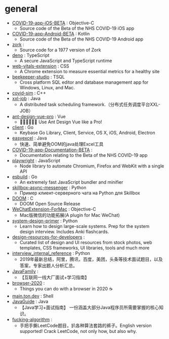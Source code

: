 # general
- [COVID-19-app-iOS-BETA](https://github.com/nhsx/COVID-19-app-iOS-BETA) : Objective-C
  - Source code of the Beta of the NHS COVID-19 iOS app
- [COVID-19-app-Android-BETA](https://github.com/nhsx/COVID-19-app-Android-BETA) : Kotlin
  - Source code of the Beta of the NHS COVID-19 Android app
- [zork](https://github.com/MITDDC/zork) : 
  - Source code for a 1977 version of Zork
- [deno](https://github.com/denoland/deno) : TypeScript
  - A secure JavaScript and TypeScript runtime
- [web-vitals-extension](https://github.com/GoogleChrome/web-vitals-extension) : CSS
  - A Chrome extension to measure essential metrics for a healthy site
- [beekeeper-studio](https://github.com/beekeeper-studio/beekeeper-studio) : TSQL
  - Cross platform SQL editor and database management app for Windows, Linux, and Mac.
- [covid-sim](https://github.com/mrc-ide/covid-sim) : C++
- [xxl-job](https://github.com/xuxueli/xxl-job) : Java
  - A distributed task scheduling framework.（分布式任务调度平台XXL-JOB）
- [ant-design-vue-pro](https://github.com/vueComponent/ant-design-vue-pro) : Vue
  - 👨🏻‍💻👩🏻‍💻 Use Ant Design Vue like a Pro!
- [client](https://github.com/keybase/client) : Go
  - Keybase Go Library, Client, Service, OS X, iOS, Android, Electron
- [easyexcel](https://github.com/alibaba/easyexcel) : Java
  - 快速、简单避免OOM的java处理Excel工具
- [COVID-19-app-Documentation-BETA](https://github.com/nhsx/COVID-19-app-Documentation-BETA) : 
  - Documentation relating to the Beta of the NHS COVID-19 app
- [playwright](https://github.com/microsoft/playwright) : JavaScript
  - Node library to automate Chromium, Firefox and WebKit with a single API
- [esbuild](https://github.com/evanw/esbuild) : Go
  - An extremely fast JavaScript bundler and minifier
- [skillbox-async-messenger](https://github.com/manchenkoff/skillbox-async-messenger) : Python
  - Пример клиент-серверного чата на Python для Skillbox
- [DOOM](https://github.com/id-Software/DOOM) : C
  - DOOM Open Source Release
- [WeChatExtension-ForMac](https://github.com/MustangYM/WeChatExtension-ForMac) : Objective-C
  - Mac版微信的功能拓展(A plugin for Mac WeChat)
- [system-design-primer](https://github.com/donnemartin/system-design-primer) : Python
  - Learn how to design large-scale systems. Prep for the system design interview. Includes Anki flashcards.
- [design-resources-for-developers](https://github.com/bradtraversy/design-resources-for-developers) : 
  - Curated list of design and UI resources from stock photos, web templates, CSS frameworks, UI libraries, tools and much more
- [interview_internal_reference](https://github.com/0voice/interview_internal_reference) : Python
  - 2019年最新总结，阿里，腾讯，百度，美团，头条等技术面试题目，以及答案，专家出题人分析汇总。
- [JavaFamily](https://github.com/AobingJava/JavaFamily) : 
  - 【互联网一线大厂面试+学习指南】
- [browser-2020](https://github.com/luruke/browser-2020) : 
  - Things you can do with a browser in 2020 ☕️
- [main.ton.dev](https://github.com/tonlabs/main.ton.dev) : Shell
- [JavaGuide](https://github.com/Snailclimb/JavaGuide) : Java
  - 【Java学习+面试指南】 一份涵盖大部分Java程序员所需要掌握的核心知识。
- [fucking-algorithm](https://github.com/labuladong/fucking-algorithm) : 
  - 手把手撕LeetCode题目，扒各种算法套路的裤子。English version supported! Crack LeetCode, not only how, but also why.
